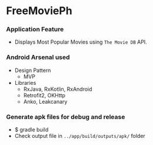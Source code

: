 # FreeMoviePh

### Application Feature
- Displays Most Popular Movies using `The Movie DB` API.

### Android Arsenal used
- Design Pattern
  - MVP
- Libraries
  - RxJava, RxKotlin, RxAndroid
  - Retrofit2, OKHttp
  - Anko, Leakcanary

### Generate apk files for debug and release
- $ gradle build
- Check output file in `../app/build/outputs/apk/` folder